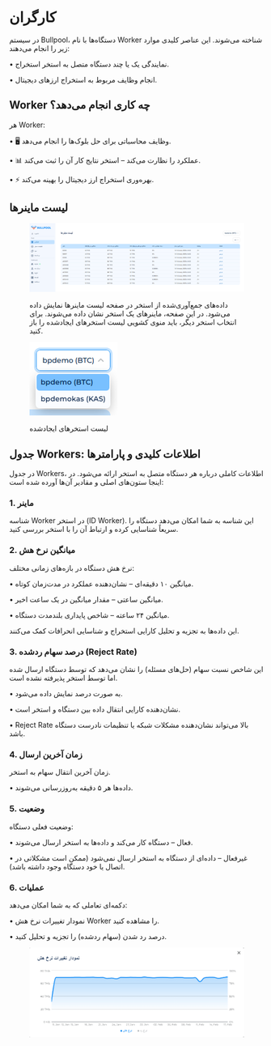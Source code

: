 # کارگران

در سیستم Bullpool، دستگاه‌ها با نام Worker شناخته می‌شوند. این عناصر کلیدی موارد زیر را انجام می‌دهند:

• نمایندگی یک یا چند دستگاه متصل به استخر استخراج.

• انجام وظایف مربوط به استخراج ارزهای دیجیتال.

## Worker چه کاری انجام می‌دهد؟

هر Worker:

• 🖥️ وظایف محاسباتی برای حل بلوک‌ها را انجام می‌دهد.

• 📊 عملکرد را نظارت می‌کند – استخر نتایج کار آن را ثبت می‌کند.

• ⚡ بهره‌وری استخراج ارز دیجیتال را بهینه می‌کند.

## لیست ماینرها

<figure><img src="../../.gitbook/assets/Снимок экрана 2025-02-18 141803.png" alt=""><figcaption><p>داده‌های جمع‌آوری‌شده از استخر در صفحه لیست ماینرها نمایش داده می‌شود. در این صفحه، ماینرهای یک استخر نشان داده می‌شوند. برای انتخاب استخر دیگر، باید منوی کشویی لیست استخرهای ایجادشده را باز کنید.</p></figcaption></figure>

<figure><img src="../../.gitbook/assets/image (2).png" alt=""><figcaption><p>لیست استخرهای ایجادشده</p></figcaption></figure>

## **جدول Workers: اطلاعات کلیدی و پارامترها**

در جدول Workers، اطلاعات کاملی درباره هر دستگاه متصل به استخر ارائه می‌شود. در اینجا ستون‌های اصلی و مقادیر آن‌ها آورده شده است:

### **1. ماینر**

شناسه Worker در استخر (ID Worker). این شناسه به شما امکان می‌دهد دستگاه را سریعاً شناسایی کرده و ارتباط آن را با استخر بررسی کنید.

### **2. میانگین نرخ هش**

نرخ هش دستگاه در بازه‌های زمانی مختلف:

• میانگین ۱۰ دقیقه‌ای – نشان‌دهنده عملکرد در مدت‌زمان کوتاه.

• میانگین ساعتی – مقدار میانگین در یک ساعت اخیر.

• میانگین ۲۴ ساعته – شاخص پایداری بلندمدت دستگاه.

این داده‌ها به تجزیه و تحلیل کارایی استخراج و شناسایی انحرافات کمک می‌کنند.

### **3. درصد سهام ردشده (Reject Rate)**

این شاخص نسبت سهام (حل‌های مسئله) را نشان می‌دهد که توسط دستگاه ارسال شده اما توسط استخر پذیرفته نشده است.

• به صورت درصد نمایش داده می‌شود.

• نشان‌دهنده کارایی انتقال داده بین دستگاه و استخر است.

• Reject Rate بالا می‌تواند نشان‌دهنده مشکلات شبکه یا تنظیمات نادرست دستگاه باشد.

### **4. زمان آخرین ارسال**

زمان آخرین انتقال سهام به استخر.

• داده‌ها هر ۵ دقیقه به‌روزرسانی می‌شوند.

### **5. وضعیت**

وضعیت فعلی دستگاه:

• فعال – دستگاه کار می‌کند و داده‌ها به استخر ارسال می‌شوند.

• غیرفعال – داده‌ای از دستگاه به استخر ارسال نمی‌شود (ممکن است مشکلاتی در اتصال یا خود دستگاه وجود داشته باشد).

### **6. عملیات**

دکمه‌ای تعاملی که به شما امکان می‌دهد:

• نمودار تغییرات نرخ هش Worker را مشاهده کنید.

• درصد رد شدن (سهام ردشده) را تجزیه و تحلیل کنید.

<figure><img src="../../.gitbook/assets/image (35).png" alt=""><figcaption></figcaption></figure>

